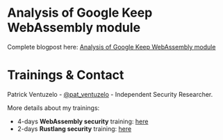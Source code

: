 # Analysis of Google Keep WebAssembly module

Complete blogpost here:
[Analysis of Google Keep WebAssembly module](https://webassembly-security.com/google-keep-webassembly-module-analysis/)

# Trainings & Contact

Patrick Ventuzelo - [@pat_ventuzelo](https://twitter.com/pat_ventuzelo) - Independent Security Researcher.


More details about my trainings:
* 4-days **WebAssembly security** training: [here](https://webassembly-security.com/trainings/)
* 2-days **Rustlang security** training: [here](https://webassembly-security.com/rust-security-training/)
